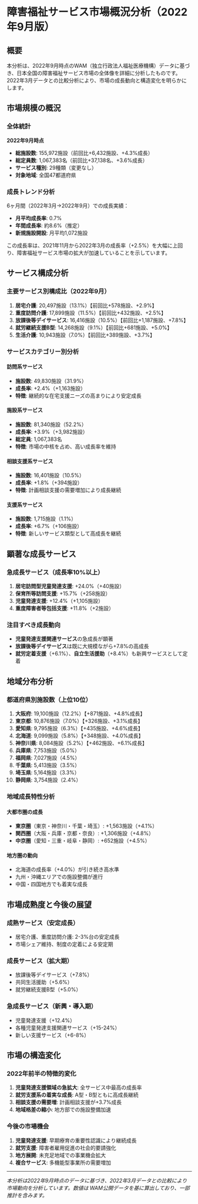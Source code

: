 # 障害福祉サービス市場概況分析（2022年9月版）

## 概要

本分析は、2022年9月時点のWAM（独立行政法人福祉医療機構）データに基づき、日本全国の障害福祉サービス市場の全体像を詳細に分析したものです。2022年3月データとの比較分析により、市場の成長動向と構造変化を明らかにします。

## 市場規模の概況

### 全体統計

**2022年9月時点**
- **総施設数**: 155,972施設（前回比+6,432施設、+4.3%成長）
- **総定員数**: 1,067,383名（前回比+37,138名、+3.6%成長）
- **サービス種別**: 29種類（変更なし）
- **対象地域**: 全国47都道府県

### 成長トレンド分析

6ヶ月間（2022年3月→2022年9月）での成長実績：

- **月平均成長率**: 0.7%
- **年間成長率**: 約8.6%（推定）
- **新規施設開設**: 月平均1,072施設

この成長率は、2021年11月から2022年3月の成長率（+2.5%）を大幅に上回り、障害福祉サービス市場の拡大が加速していることを示しています。

## サービス構成分析

### 主要サービス別構成比（2022年9月）

1. **居宅介護**: 20,497施設（13.1%）【前回比+578施設、+2.9%】
2. **重度訪問介護**: 17,899施設（11.5%）【前回比+432施設、+2.5%】
3. **放課後等デイサービス**: 16,416施設（10.5%）【前回比+1,187施設、+7.8%】
4. **就労継続支援B型**: 14,268施設（9.1%）【前回比+681施設、+5.0%】
5. **生活介護**: 10,943施設（7.0%）【前回比+389施設、+3.7%】

### サービスカテゴリー別分析

#### 訪問系サービス
- **施設数**: 49,830施設（31.9%）
- **成長率**: +2.4%（+1,163施設）
- **特徴**: 継続的な在宅支援ニーズの高まりにより安定成長

#### 施設系サービス  
- **施設数**: 81,340施設（52.2%）
- **成長率**: +3.9%（+3,982施設）
- **総定員**: 1,067,383名
- **特徴**: 市場の中核を占め、高い成長率を維持

#### 相談支援系サービス
- **施設数**: 16,401施設（10.5%）
- **成長率**: +1.8%（+394施設）
- **特徴**: 計画相談支援の需要増加により成長継続

#### 支援系サービス
- **施設数**: 1,715施設（1.1%）
- **成長率**: +6.7%（+106施設）
- **特徴**: 新しいサービス類型として高成長を継続

## 顕著な成長サービス

### 急成長サービス（成長率10%以上）
1. **居宅訪問型児童発達支援**: +24.0%（+40施設）
2. **保育所等訪問支援**: +15.7%（+258施設）
3. **児童発達支援**: +12.4%（+1,105施設）
4. **重度障害者等包括支援**: +11.8%（+2施設）

### 注目すべき成長動向
- **児童発達支援関連サービス**の急成長が顕著
- **放課後等デイサービス**は既に大規模ながら+7.8%の高成長
- **就労定着支援**（+6.1%）、**自立生活援助**（+8.4%）も新興サービスとして定着

## 地域分布分析

### 都道府県別施設数（上位10位）

1. **大阪府**: 19,100施設（12.2%）【+871施設、+4.8%成長】
2. **東京都**: 10,876施設（7.0%）【+326施設、+3.1%成長】
3. **愛知県**: 9,795施設（6.3%）【+435施設、+4.6%成長】
4. **北海道**: 9,099施設（5.8%）【+348施設、+4.0%成長】
5. **神奈川県**: 8,084施設（5.2%）【+462施設、+6.1%成長】
6. **兵庫県**: 7,753施設（5.0%）
7. **福岡県**: 7,027施設（4.5%）
8. **千葉県**: 5,413施設（3.5%）
9. **埼玉県**: 5,164施設（3.3%）
10. **静岡県**: 3,754施設（2.4%）

### 地域成長特性分析

#### 大都市圏の成長
- **東京圏**（東京・神奈川・千葉・埼玉）: +1,563施設（+4.1%）
- **関西圏**（大阪・兵庫・京都・奈良）: +1,306施設（+4.8%）
- **中京圏**（愛知・三重・岐阜・静岡）: +652施設（+4.5%）

#### 地方圏の動向
- 北海道の成長率（+4.0%）が引き続き高水準
- 九州・沖縄エリアでの施設整備が進行
- 中国・四国地方でも着実な成長

## 市場成熟度と今後の展望

### 成熟サービス（安定成長）
- 居宅介護、重度訪問介護: 2-3%台の安定成長
- 市場シェア維持、制度の定着による安定期

### 成長サービス（拡大期）
- 放課後等デイサービス（+7.8%）
- 共同生活援助（+5.6%）
- 就労継続支援B型（+5.0%）

### 急成長サービス（新興・導入期）
- 児童発達支援（+12.4%）
- 各種児童発達支援関連サービス（+15-24%）
- 新しい支援サービス（+6-8%）

## 市場の構造変化

### 2022年前半の特徴的変化
1. **児童発達支援領域の急拡大**: 全サービス中最高の成長率
2. **就労支援系の着実な成長**: A型・B型ともに高成長継続
3. **相談支援の需要増**: 計画相談支援が+3.7%成長
4. **地域格差の縮小**: 地方部での施設整備加速

### 今後の市場機会
1. **児童発達支援**: 早期療育の重要性認識により継続成長
2. **就労支援**: 障害者雇用促進の社会的要請強化
3. **地方展開**: 未充足地域での事業機会拡大
4. **複合サービス**: 多機能型事業所の需要増加

---

*本分析は2022年9月時点のデータに基づき、2022年3月データとの比較により市場動向を分析しています。数値は WAM公開データを基に算出しており、一部推計を含みます。*